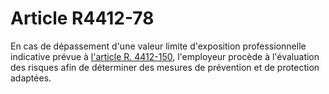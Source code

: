 # Article R4412-78

En cas de dépassement d'une valeur limite d'exposition professionnelle indicative prévue à [l'article R. 4412-150][1], l'employeur procède à l'évaluation des risques afin de déterminer des mesures de prévention et de protection adaptées.

 [1]: /affichCodeArticle.do?cidTexte=LEGITEXT000006072050&idArticle=LEGIARTI000018490742&dateTexte=&categorieLien=cid